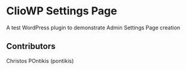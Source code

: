 # ClioWP Settings Page

A test WordPress plugin to demonstrate Admin Settings Page creation

## Contributors

Christos POntikis (pontikis)
